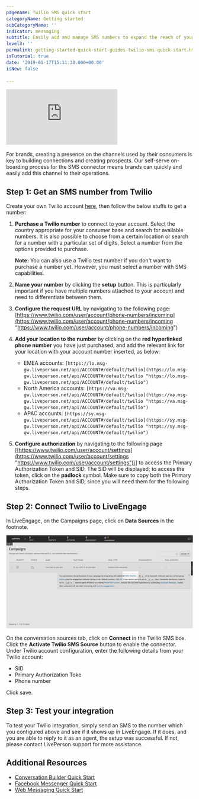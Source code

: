 ```yaml
---
pagename: Twilio SMS quick start
categoryName: Getting started
subCategoryName: ''
indicator: messaging
subtitle: Easily add and manage SMS numbers to expand the reach of your brand
level3: ''
permalink: getting-started-quick-start-guides-twilio-sms-quick-start.html
isTutorial: true
date: '2019-01-17T15:11:38.000+00:00'
isNew: false

---
```

<iframe style="max-width: 750px;" src="https://player.vimeo.com/video/238919599" frameborder="0" webkitallowfullscreen mozallowfullscreen allowfullscreen></iframe>

For brands, creating a presence on the channels used by their consumers is key to building connections and creating prospects. Our self-serve on-boarding process for the SMS connector means brands can quickly and easily add this channel to their operations.

## Step 1: Get an SMS number from Twilio

Create your own Twilio account [here](https://www.twilio.com/try-twilio), then follow the below stuffs to get a number:

1. **Purchase a Twilio number** to connect to your account. Select the country appropriate for your consumer base and search for available numbers. It is also possible to choose from a certain location or search for a number with a particular set of digits. Select a number from the options provided to purchase.

   **Note:** You can also use a Twilio test number if you don't want to purchase a number yet. However, you must select a number with SMS capabilities.
2. **Name your number** by clicking the **setup** button. This is particularly important if you have multiple numbers attached to your account and need to differentiate between them.
3. **Configure the request URL** by navigating to the following page: [https://www.twilio.com/user/account/phone-numbers/incoming](https://www.twilio.com/user/account/phone-numbers/incoming "https://www.twilio.com/user/account/phone-numbers/incoming")
4. **Add your location to the number** by clicking on the **red hyperlinked phone number** you have just purchased, and add the relevant link for your location with your account number inserted, as below:
   * EMEA accounts: `[https://lo.msg-gw.liveperson.net/api/ACCOUNT#/default/twilio](https://lo.msg-gw.liveperson.net/api/ACCOUNT#/default/twilio "https://lo.msg-gw.liveperson.net/api/ACCOUNT#/default/twilio")`
   * North America accounts: `[https://va.msg-gw.liveperson.net/api/ACCOUNT#/default/twilio](https://va.msg-gw.liveperson.net/api/ACCOUNT#/default/twilio "https://va.msg-gw.liveperson.net/api/ACCOUNT#/default/twilio")`
   * APAC accounts: `[https://sy.msg-gw.liveperson.net/api/ACCOUNT#/default/twilio](https://sy.msg-gw.liveperson.net/api/ACCOUNT#/default/twilio "https://sy.msg-gw.liveperson.net/api/ACCOUNT#/default/twilio")`
5. **Configure authorization** by navigating to the following page \[[https://www.twilio.com/user/account/settings](https://www.twilio.com/user/account/settings "https://www.twilio.com/user/account/settings")\] to access the Primary Authorization Token and SID. The SID will be displayed; to access the token, click on the **padlock** symbol. Make sure to copy both the Primary Authorization Token and SID, since you will need them for the following steps.

## Step 2: Connect Twilio to LiveEngage

In LiveEngage, on the Campaigns page, click on **Data Sources** in the footnote.

![](img/data-sources.png)

On the conversation sources tab, click on **Connect** in the Twilio SMS box. Click the **Activate Twilio SMS Source** button to enable the connector. Under Twilio account configuration, enter the following details from your Twilio account:

* SID
* Primary Authorization Toke 
* Phone number

Click save. 

## Step 3: Test your integration

To test your Twilio integration, simply send an SMS to the number which you configured above and see if it shows up in LiveEngage. If it does, and you are able to reply to it as an agent, the setup was successful. If not, please contact LivePerson support for more assistance.

## Additional Resources

* [Conversation Builder Quick Start](https://knowledge.liveperson.com/getting-started-quick-start-guides-bots-quick-start.html)
* [Facebook Messenger Quick Start](https://knowledge.liveperson.com/getting-started-quick-start-guides-facebook-messenger-quick-start.html)
* [Web Messaging Quick Start](https://knowledge.liveperson.com/getting-started-quick-start-guides-messaging-quick-start.html)